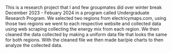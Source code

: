 This is a research project that I and few groupmates did over winter break December 2023 - Febuary 2024 in a program called Undergraduate Research Program. We selected two regions from electricymaps.com, using those two regions we went to each respective website and collected data using web scraping collecting the energy mix from each region. We then cleaned the data collected by making a uniform data file that looks the same for both regions. With the cleaned file we then made bar/pie charts to then analyze the collected data. 
